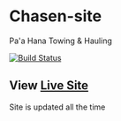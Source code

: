 # Chasen-site
Pa'a Hana Towing & Hauling

[![Build Status](https://travis-ci.org/tbrown0139/Chasen-site.svg?branch=master)](https://travis-ci.org/tbrown0139/Chasen-site)



## View [Live Site](http://tow.trevorbrown.tk/)
Site is updated all the time
